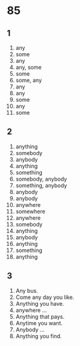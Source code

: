 # 85
## 1
1. any
2. some
3. any
4. any, some
5. some
6. some, any
7. any
8. any
9. some
10. any
11. some

## 2
1. anything
2. somebody
3. anybody
4. anything
5. something
6. somebody, anybody
7. something, anybody
8. anybody
9. anybody
10. anywhere
11. somewhere
12. anywhere
13. somebody
14. anything
15. anybody
16. anything
17. something
18. anything

## 3
1. Any bus.
2. Come any day you like.
3. Anything you have.
4. anywhere ...
5. Anything that pays.
6. Anytime you want.
7. Anybody ...
8. Anything you find.

